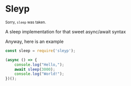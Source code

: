 # Sleyp

<small>Sorry, `sleep` was taken.</small>

A sleep implementation for that sweet async/await syntax 

Anyway, here is an example

```js
const sleep = require('sleyp');

(async () => {
    console.log("Hello,");
    await sleep(3000);
    console.log("World!");
})();
```